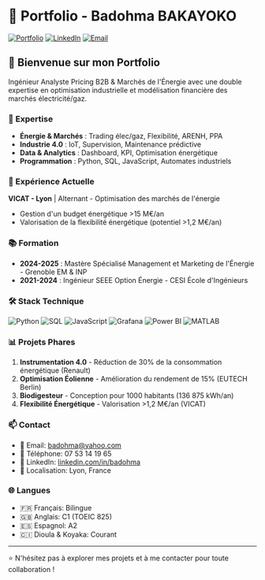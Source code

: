 # 🚀 Portfolio - Badohma BAKAYOKO

[![Portfolio](https://img.shields.io/badge/Portfolio-Live-brightgreen)](https://badohma.github.io/badohma-portfolio/)
[![LinkedIn](https://img.shields.io/badge/LinkedIn-Connect-blue)](https://linkedin.com/in/badohma)
[![Email](https://img.shields.io/badge/Email-Contact-red)](mailto:badohma@yahoo.com)

## 👋 Bienvenue sur mon Portfolio

Ingénieur Analyste Pricing B2B & Marchés de l'Énergie avec une double expertise en optimisation industrielle et modélisation financière des marchés électricité/gaz.

### 🎯 Expertise
- **Énergie & Marchés** : Trading élec/gaz, Flexibilité, ARENH, PPA
- **Industrie 4.0** : IoT, Supervision, Maintenance prédictive
- **Data & Analytics** : Dashboard, KPI, Optimisation énergétique
- **Programmation** : Python, SQL, JavaScript, Automates industriels

### 🏢 Expérience Actuelle
**VICAT - Lyon** | Alternant - Optimisation des marchés de l'énergie
- Gestion d'un budget énergétique >15 M€/an
- Valorisation de la flexibilité énergétique (potentiel >1,2 M€/an)

### 📚 Formation
- **2024-2025** : Mastère Spécialisé Management et Marketing de l'Énergie - Grenoble EM & INP
- **2021-2024** : Ingénieur SEEE Option Énergie - CESI École d'Ingénieurs

### 🛠️ Stack Technique
![Python](https://img.shields.io/badge/-Python-3776AB?style=flat-square&logo=python&logoColor=white)
![SQL](https://img.shields.io/badge/-SQL-4479A1?style=flat-square&logo=postgresql&logoColor=white)
![JavaScript](https://img.shields.io/badge/-JavaScript-F7DF1E?style=flat-square&logo=javascript&logoColor=black)
![Grafana](https://img.shields.io/badge/-Grafana-F46800?style=flat-square&logo=grafana&logoColor=white)
![Power BI](https://img.shields.io/badge/-Power%20BI-F2C811?style=flat-square&logo=powerbi&logoColor=black)
![MATLAB](https://img.shields.io/badge/-MATLAB-0076A8?style=flat-square&logo=mathworks&logoColor=white)

### 📊 Projets Phares
1. **Instrumentation 4.0** - Réduction de 30% de la consommation énergétique (Renault)
2. **Optimisation Éolienne** - Amélioration du rendement de 15% (EUTECH Berlin)
3. **Biodigesteur** - Conception pour 1000 habitants (136 875 kWh/an)
4. **Flexibilité Énergétique** - Valorisation >1,2 M€/an (VICAT)

### 📫 Contact
- 📧 Email: badohma@yahoo.com
- 📱 Téléphone: 07 53 14 19 65
- 💼 LinkedIn: [linkedin.com/in/badohma](https://linkedin.com/in/badohma)
- 📍 Localisation: Lyon, France

### 🌐 Langues
- 🇫🇷 Français: Bilingue
- 🇬🇧 Anglais: C1 (TOEIC 825)
- 🇪🇸 Espagnol: A2
- 🇨🇮 Dioula & Koyaka: Courant

---
⭐ N'hésitez pas à explorer mes projets et à me contacter pour toute collaboration !
